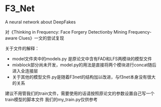 # F3_Net
A neural network about DeepFakes

对《Thinking in Frequency: Face Forgery Detectionby Mining Frequency-aware Clues》一文的尝试复现

关于文件的解释：
- model文件夹中的models.py 是原论文中含有FAD和LFS两模块的模型文件
- mixblock部分尚未开发，model.py的用法是直接将两个模块进行concat随后进入全连接层
- 关于其他的模型文件.py是随着F3net的结构加以改进，与f3net本身没有很大的关系

建议不用管我们的train文件，需要使用的话请按照原论文的参数设置自己写一个train模型的脚本文件
我们的my_train.py仅供参考